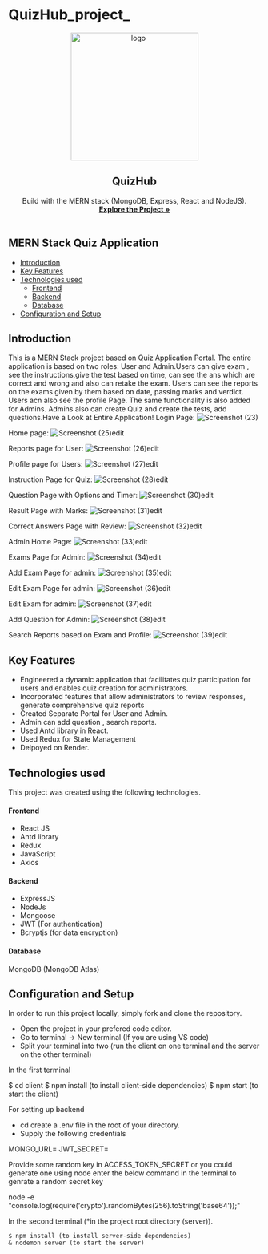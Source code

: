 # QuizHub_project_
<div align="center">
  <a href="https://github.com/Yashg5311/QuizHub_project_">
    <img width="255" alt="logo" src="https://github.com/Yashg5311/QuizHub_project_/assets/91370994/e512e2d5-21ce-4eb6-a0bb-274ad6585922">
  </a>

  <h2 align="center">QuizHub</h2>

  <p align="center">
    Build with the MERN stack (MongoDB, Express, React and NodeJS).
    <br />
    <a href="https://quizhub-site.onrender.com/login"><strong>Explore the Project »</strong></a>
    <br />
    <br />
  </p>
</div>


## MERN Stack Quiz Application

  * [Introduction](#introduction)
  * [Key Features](#key-features)
  * [Technologies used](#technologies-used)
      - [Frontend](#frontend)
      - [Backend](#backend)
      - [Database](#database)
  * [Configuration and Setup](#configuration-and-setup)
  


## Introduction
This is a MERN Stack project based on Quiz Application Portal. The entire application is based on two roles: User and Admin.Users can give exam , see the instructions,give the test based on time, can see the ans which are correct and wrong and also can retake the exam. Users can see the reports on the exams given by them based on date, passing marks and verdict.
Users acn also see the profile Page. The same functionality is also added for Admins. Admins also can create Quiz and create the tests, add questions.Have a Look at Entire Application!
Login Page:
![Screenshot (23)](https://github.com/Yashg5311/QuizHub_project_/assets/91370994/cee82063-3f73-4d81-82bc-ab68da19fc96)

Home page:
![Screenshot (25)edit](https://github.com/Yashg5311/QuizHub_project_/assets/91370994/2cde1ef3-9071-4b6b-a8ff-564bb18ae7c8)

Reports page for User:
![Screenshot (26)edit](https://github.com/Yashg5311/QuizHub_project_/assets/91370994/a6312a1c-e63d-463d-8206-36b6452ae7e4)

Profile page for Users:
![Screenshot (27)edit](https://github.com/Yashg5311/QuizHub_project_/assets/91370994/7f62243f-3e3a-4712-897a-8d6f84025e7f)

Instruction Page for Quiz:
![Screenshot (28)edit](https://github.com/Yashg5311/QuizHub_project_/assets/91370994/ecdb6a73-c4c5-40b6-aabb-226041b8525b)

Question Page with Options and Timer:
![Screenshot (30)edit](https://github.com/Yashg5311/QuizHub_project_/assets/91370994/a259d8b3-796e-4177-8e07-674fed180617)

Result Page with Marks:
![Screenshot (31)edit](https://github.com/Yashg5311/QuizHub_project_/assets/91370994/fde47348-f0a3-4ce1-b579-b2fa0ca9762b)

Correct Answers Page with Review:
![Screenshot (32)edit](https://github.com/Yashg5311/QuizHub_project_/assets/91370994/e6b80396-72e4-48b8-b530-3c4e26ef4558)

Admin Home Page:
![Screenshot (33)edit](https://github.com/Yashg5311/QuizHub_project_/assets/91370994/efee5b9e-a24d-409b-9445-5e84a886560b)

Exams Page for Admin:
![Screenshot (34)edit](https://github.com/Yashg5311/QuizHub_project_/assets/91370994/5c1d4dd4-8fd5-4611-a1b8-40956b81a9a2)

Add Exam Page for admin:
![Screenshot (35)edit](https://github.com/Yashg5311/QuizHub_project_/assets/91370994/1c674b28-477f-449e-bb6e-465121fac31d)

Edit Exam Page for admin:
![Screenshot (36)edit](https://github.com/Yashg5311/QuizHub_project_/assets/91370994/0155c6fb-7598-4fa3-8029-bcec44b9ccd4)

Edit Exam for admin:
![Screenshot (37)edit](https://github.com/Yashg5311/QuizHub_project_/assets/91370994/f99eefed-b4ec-4461-bee7-bf0cc9307d58)

Add Question for Admin:
![Screenshot (38)edit](https://github.com/Yashg5311/QuizHub_project_/assets/91370994/6c53780b-2c18-4536-a820-dd124d60dabc)

Search Reports based on Exam and Profile:
![Screenshot (39)edit](https://github.com/Yashg5311/QuizHub_project_/assets/91370994/4359c168-4281-472f-a49d-c7e8e7a6cee1)

## Key Features
- Engineered a dynamic application that facilitates quiz participation for users and enables quiz creation for
administrators.
- Incorporated features that allow administrators to review responses, generate comprehensive quiz reports
- Created Separate Portal for User and Admin.
- Admin can add question , search reports.
- Used Antd library in React.
- Used Redux for State Management
- Delpoyed on Render.


## Technologies used
This project was created using the following technologies.

#### Frontend

- React JS
- Antd library
- Redux
- JavaScript
- Axios

#### Backend

- ExpressJS
- NodeJs
- Mongoose
- JWT (For authentication)
- Bcryptjs (for data encryption)

#### Database
MongoDB (MongoDB Atlas)

## Configuration and Setup
In order to run this project locally, simply fork and clone the repository. 
- Open the project in your prefered code editor.
- Go to terminal -> New terminal (If you are using VS code)
- Split your terminal into two (run the client on one terminal and the server on the other terminal)

In the first terminal

$ cd client
$ npm install (to install client-side dependencies)
$ npm start (to start the client)


For setting up backend
- cd create a .env file in the root of your directory.
- Supply the following credentials

MONGO_URL=
JWT_SECRET=





Provide some random key in ACCESS_TOKEN_SECRET or you could generate one using node enter the below command in the terminal to genrate a random secret key 


node -e "console.log(require('crypto').randomBytes(256).toString('base64'));"


In the second terminal (*in the project root directory (server)).

```
$ npm install (to install server-side dependencies)
& nodemon server (to start the server)
